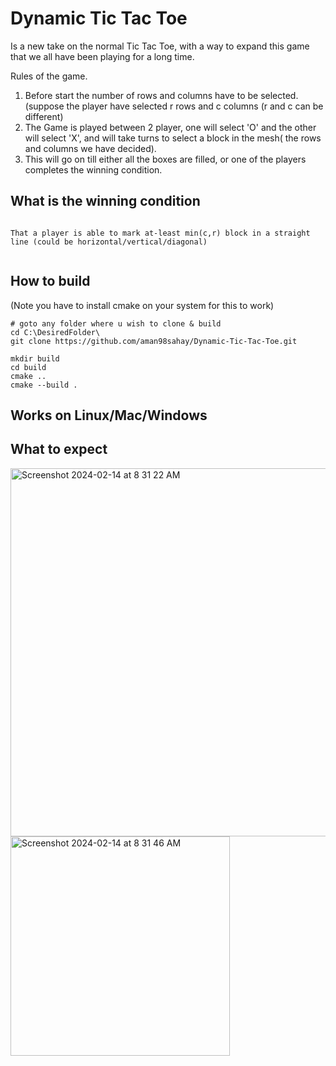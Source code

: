 # Dynamic Tic Tac Toe

Is a new take on the normal Tic Tac Toe, with a way to expand this game that we all have been playing for a long time.

Rules of the game.

1. Before start the number of rows and columns have to be selected. (suppose the player have selected r rows and c columns (r and c can be different)
2. The Game is played between 2 player, one will select 'O' and the other will select 'X', and will take turns to select 
	a block in the mesh( the rows and columns we have decided).
3. This will go on till either all the boxes are filled, or one of the players completes the winning condition. 
	

## What is the winning condition

```

That a player is able to mark at-least min(c,r) block in a straight line (could be horizontal/vertical/diagonal)


```



## How to build 

(Note you have to install cmake on your system for this to work)

```
# goto any folder where u wish to clone & build
cd C:\DesiredFolder\
git clone https://github.com/aman98sahay/Dynamic-Tic-Tac-Toe.git 

mkdir build 
cd build 
cmake ..
cmake --build .

```

## Works on Linux/Mac/Windows

## What to expect 

<img width="589" alt="Screenshot 2024-02-14 at 8 31 22 AM" src="https://github.com/aman98sahay/Dynamic-Tic-Tac-Toe/assets/51999416/747418dc-6cb6-4998-a582-565bbde89954">

<img width="351" alt="Screenshot 2024-02-14 at 8 31 46 AM" src="https://github.com/aman98sahay/Dynamic-Tic-Tac-Toe/assets/51999416/db3db314-6b19-4608-8d78-1ef1bbc3320c">

